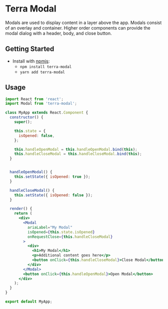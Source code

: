 # Terra Modal

Modals are used to display content in a layer above the app. Modals consist of an overlay and container. Higher order components can provide the modal dialog with a header, body, and close button.

## Getting Started

- Install with [npmjs](https://www.npmjs.com):
  - `npm install terra-modal`
  - `yarn add terra-modal`

## Usage

```jsx
import React from 'react';
import Modal from 'terra-modal';

class MyApp extends React.Component {
  constructor() {
    super();

    this.state = {
      isOpened: false,
    };

    this.handleOpenModal = this.handleOpenModal.bind(this);
    this.handleCloseModal = this.handleCloseModal.bind(this);
  }


  handleOpenModal() {
    this.setState({ isOpened: true });
  }

  handleCloseModal() {
    this.setState({ isOpened: false });
  }

  render() {
    return (
      <div>
        <Modal
          ariaLabel="My Modal"
          isOpened={this.state.isOpened}
          onRequestClose={this.handleCloseModal}
        >
          <div>
            <h1>My Modal</h1>
            <p>Additional content goes here</p>
            <button onClick={this.handleCloseModal}>Close Modal</button>
          </div>
        </Modal>
        <button onClick={this.handleOpenModal}>Open Modal</button>
      </div>
    );
  }
}

export default MyApp;
```
